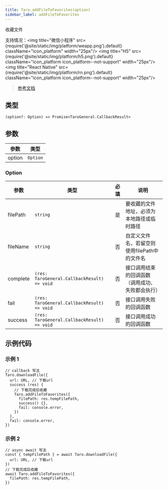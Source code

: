 ```yaml
---
title: Taro.addFileToFavorites(option)
sidebar_label: addFileToFavorites
---
```


收藏文件

支持情况：<img title="微信小程序" src={require('@site/static/img/platform/weapp.png').default} className="icon_platform" width="25px"/> <img title="H5" src={require('@site/static/img/platform/h5.png').default} className="icon_platform icon_platform--not-support" width="25px"/> <img title="React Native" src={require('@site/static/img/platform/rn.png').default} className="icon_platform icon_platform--not-support" width="25px"/>

> [参考文档](https://developers.weixin.qq.com/miniprogram/dev/api/open-api/favorites/wx.addFileToFavorites.html)

## 类型

```tsx
(option?: Option) => Promise<TaroGeneral.CallbackResult>
```

## 参数

| 参数 | 类型 |
| --- | --- |
| option | `Option` |

### Option

| 参数 | 类型 | 必填 | 说明 |
| --- | --- | :---: | --- |
| filePath | `string` | 是 | 要收藏的文件地址，必须为本地路径或临时路径 |
| fileName | `string` | 否 | 自定义文件名，若留空则使用filePath中的文件名 |
| complete | `(res: TaroGeneral.CallbackResult) => void` | 否 | 接口调用结束的回调函数（调用成功、失败都会执行） |
| fail | `(res: TaroGeneral.CallbackResult) => void` | 否 | 接口调用失败的回调函数 |
| success | `(res: TaroGeneral.CallbackResult) => void` | 否 | 接口调用成功的回调函数 |

## 示例代码

### 示例 1

```tsx
// callback 写法
Taro.downloadFile({
  url: URL, // 下载url
  success (res) {
    // 下载完成后收藏
    Taro.addFileToFavorites({
      filePath: res.tempFilePath,
      success() {},
      fail: console.error,
    })
  },
  fail: console.error,
})
```

### 示例 2

```tsx
// async await 写法
const { tempFilePath } = await Taro.downloadFile({
  url: URL, // 下载url
})
// 下载完成后收藏
await Taro.addFileToFavorites({
  filePath: res.tempFilePath,
})
```
